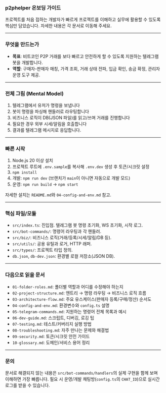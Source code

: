 ### p2phelper 온보딩 가이드

프로젝트를 처음 접하는 개발자가 빠르게 프로젝트를 이해하고 실무에 활용할 수 있도록 핵심만 담았습니다. 자세한 내용은 각 문서로 이동해 주세요.

---

### 무엇을 만드는가

- **목표**: 비트코인 P2P 거래를 보다 빠르고 안전하게 할 수 있도록 지원하는 텔레그램 봇을 개발합니다.
- **역할**: 구매자-판매자 매칭, 가격 조회, 거래 상태 전파, 입금 확인, 송금 확정, 관리자 운영 도구 제공.

---

### 전체 그림 (Mental Model)

1. 텔레그램에서 유저가 명령을 보냅니다
2. 봇이 명령을 파싱해 핸들러로 라우팅합니다
3. 비즈니스 로직이 DB(JSON 파일)를 읽고/쓰며 거래를 진행합니다
4. 필요한 경우 외부 시세/알림을 호출합니다
5. 결과를 텔레그램 메시지로 응답합니다.

---

### 빠른 시작

1. Node.js 20 이상 설치
2. 프로젝트 루트에 `.env.sample`를 복사해 `.env.dev` 생성 후 토큰/시크릿 설정
3. `npm install`
4. 개발: `npm run dev` (브랜치가 `main`이 아니면 자동으로 개발 모드)
5. 운영: `npm run build` → `npm start`

자세한 설치는 `README.md`와 `04-config-and-env.md` 참고.

---

### 핵심 파일/모듈

- `src/index.ts`: 진입점. 텔레그램 봇 명령 초기화, WS 초기화, 시작 로그.
- `src/bot-commands/`: 명령어 라우팅과 각 핸들러.
- `src/biz/`: 비즈니스 로직(거래/등록/시세/알림/DB 등).
- `src/utils/`: 공용 유틸과 로거, HTTP 래퍼.
- `src/types/`: 프로젝트 타입 정의.
- `db.json`, `db-dev.json`: 환경별 로컬 저장소(JSON DB).

---

### 다음으로 읽을 문서

- `01-folder-roles.md`: 폴더별 역할과 어디를 수정해야 하는지
- `02-project-structure.md`: 엔트리 → 명령 라우팅 → 비즈니스 로직 흐름
- `03-architecture-flow.md`: 주요 유스케이스(판매자 등록/구매/정산) 순서도
- `04-config-and-env.md`: 환경변수와 `config.ts` 설명
- `05-telegram-commands.md`: 지원하는 명령어 전체 목록과 예시
- `06-dev-guide.md`: 스크립트, 디버깅, 로깅 팁
- `07-testing.md`: 테스트/커버리지 실행 방법
- `08-troubleshooting.md`: 자주 만나는 문제와 해결법
- `09-security.md`: 토큰/시크릿 안전 가이드
- `10-glossary.md`: 도메인/서비스 용어 정리

---

### 문의

문서로 해결되지 않는 내용은 `src/bot-commands/handlers`의 실제 구현을 함께 보며 이해하면 가장 빠릅니다. 필요 시 운영/개발 채팅방(`config.ts`의 `CHAT_ID`)으로 실시간 로그를 받을 수 있습니다.
